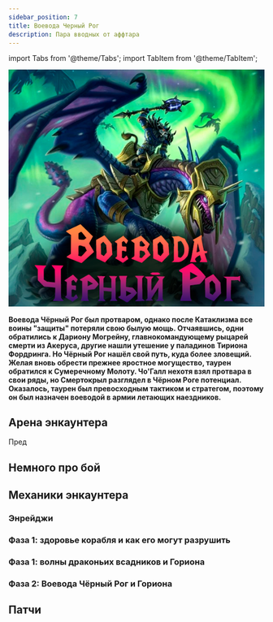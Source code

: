 ```yaml
---
sidebar_position: 7
title: Воевода Черный Рог
description: Пара вводных от аффтара
---
```


import Tabs from '@theme/Tabs';
import TabItem from '@theme/TabItem';

<div className="text--center">

![Mor](/img/ds/Blackhorn/Blackhorn.png)
</div>

<div className="text--center lore_text">

**Воевода Чёрный Рог был протваром, однако после Катаклизма все воины "защиты" потеряли свою былую мощь. Отчаявшись,
одни обратились к Дариону Могрейну, главнокомандующему рыцарей смерти из Акеруса, другие нашли утешение у паладинов
Тириона Фордринга. Но Чёрный Рог нашёл свой путь,
куда более зловещий. Желая вновь обрести прежнее яростное могущество, таурен обратился к Сумеречному Молоту. Чо'Галл
нехотя взял протвара в свои ряды, но Смертокрыл разглядел в Чёрном Роге потенциал.
Оказалось, таурен был превосходным тактиком и стратегом, поэтому он был назначен воеводой в армии летающих наездников.**

</div>

## Арена энкаунтера

Пред

## Немного про бой

## Механики энкаунтера

### Энрейджи

### Фаза 1: здоровье корабля и как его могут разрушить

### Фаза 1: волны драконьих всадников и Гориона

### Фаза 2: Воевода Чёрный Рог и Гориона

## Патчи